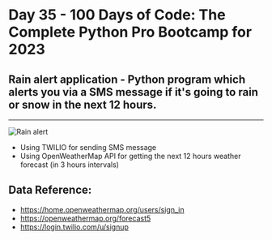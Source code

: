# Day 35 - 100 Days of Code: The Complete Python Pro Bootcamp for 2023

## Rain alert application - Python program which alerts you via a SMS message if it's going to rain or snow in the next 12 hours.
---
![Rain alert](https://www.pioneeredge.in/wp-content/uploads/2023/07/Heavy-to-very-heavy-rain-alert-issue-for-State.jpg)
- Using TWILIO for sending SMS message
- Using OpenWeatherMap API for getting the next 12 hours weather forecast (in 3 hours intervals)
## Data Reference:
- https://home.openweathermap.org/users/sign_in
- https://openweathermap.org/forecast5
- https://login.twilio.com/u/signup
